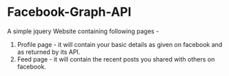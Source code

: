 # Facebook-Graph-API

A simple jquery Website containing following pages -
1) Profile page - it will contain your basic details as given on facebook and as returned by its API.
2) Feed page - it will contain the recent posts you shared with others on facebook.
